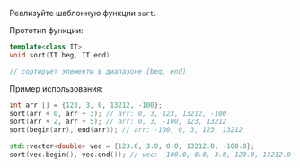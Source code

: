 ﻿Реализуйте шаблонную функции `sort`.

Прототип функции:
```cpp
template<class IT>
void sort(IT beg, IT end)

// сортирует элементы в диапазоне [beg, end)
```

Пример использования:
```cpp
int arr [] = {123, 3, 0, 13212, -100};
sort(arr + 0, arr + 3); // arr: 0, 3, 123, 13212, -100
sort(arr + 2, arr + 5); // arr: 0, 3, -100, 123, 13212
sort(begin(arr), end(arr)); // arr: -100, 0, 3, 123, 13212

std::vector<double> vec = {123.0, 3.0, 0.0, 13212.0, -100.0};
sort(vec.begin(), vec.end()); // vec: -100.0, 0.0, 3.0, 123.0, 13212.0
```
